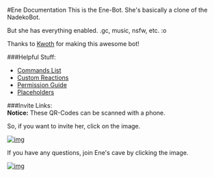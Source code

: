 #Ene Documentation
This is the Ene-Bot. She's basically a clone of the NadekoBot. 

But she has everything enabled. .gc, music, nsfw, etc. :o

Thanks to [Kwoth](https://github.com/Kwoth/NadekoBot) for making this awesome bot!

###Helpful Stuff:
- [Commands List](http://enecmdlist.readthedocs.io/en/latest/Commands%20List/)  
- [Custom Reactions](http://enecmdlist.readthedocs.io/en/latest/Custom%20Reactions/)
- [Permission Guide](http://enecmdlist.readthedocs.io/en/latest/Permissions%20System/)
- [Placeholders](http://enecmdlist.readthedocs.io/en/latest/Placeholders/)

###Invite Links:	
**Notice:** These QR-Codes can be scanned with a phone.

So, if you want to invite her, click on the image.

[![img][img2]](http://bit.ly/InvEne)

If you have any questions, join Ene's cave by clicking the image.

[![img][img1]](https://discord.gg/8kBW525)

[img1]: http://i.imgur.com/ULim9Ph.png
[img2]: http://i.imgur.com/v6PFheO.png